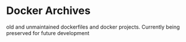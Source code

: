 # Docker Archives

old and unmaintained dockerfiles 
and docker projects. Currently being preserved 
for future development 


